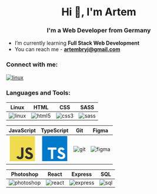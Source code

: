 <h1 align="center">Hi 👋, I'm Artem</h1>
<h3 align="center">I'm a Web Developer from Germany</h3>

- I’m currently learning **Full Stack Web Development**
- You can reach me - **artembryj@gmail.com**

<h3 align="left">Connect with me:</h3>
<p align="left">
  <a 
    href="https://linkedin.com/in/artem-brui-563252288" 
    target="blank">
    <img 
      src="https://encrypted-tbn0.gstatic.com/images?q=tbn:ANd9GcR2MM3d3wXnnH-eA0UrWsYyXCfBLIPSOY-WAQ&s" 
      alt="linux" 
      width="150" 
      height="40"/>
  </a>
</p>



### Languages and Tools:

| Linux | HTML | CSS | SASS |
|:-----:|:----:|:---:|:----:|
| <img src="https://thumbs.dreamstime.com/b/computer-illustration-linux-tux-as-logo-illustration-isolated-white-background-tux-penguin-character-258590115.jpg" alt="linux" width="70" height="70"/> <br>  | <img src="https://static.vecteezy.com/system/resources/previews/001/416/705/non_2x/html5-emblem-orange-shield-and-white-text-vector.jpg" alt="html5" width="70" height="70"/> <br>  | <img src="https://play-lh.googleusercontent.com/RTAZb9E639F4JBcuBRTPEk9_92I-kaKgBMw4LFxTGhdCQeqWukXh74rTngbQpBVGxqo" alt="css3" width="70" height="70"/> <br>  | <img src="https://ih1.redbubble.net/image.329531972.1942/st,small,507x507-pad,600x600,f8f8f8.u1.jpg" alt="sass" width="70" height="70"/> <br>  |

| JavaScript | TypeScript | Git | Figma |
|:----------:|:----------:|:---:|:-----:|
| <img src="https://raw.githubusercontent.com/devicons/devicon/master/icons/javascript/javascript-original.svg" alt="javascript" width="70" height="70"/> <br>  | <img src="https://raw.githubusercontent.com/devicons/devicon/master/icons/typescript/typescript-original.svg" alt="typescript" width="70" height="70"/> <br>  | <img src="https://git-scm.com/images/logos/logomark-orange@2x.png" alt="git" width="70" height="70"/> <br>  | <img src="https://encrypted-tbn0.gstatic.com/images?q=tbn:ANd9GcRKgl7wpiJVouzQ_6Jgf4zGvIN4uiRsOYOcbQ&s" alt="figma" width="70" height="70"/> <br>  |

| Photoshop | React | Express | SQL |
|:---------:|:-----:|:-------:|:---:|
| <img src="https://image.similarpng.com/very-thumbnail/2020/06/Logo-Adobe-Photoshop-CC-Vector-PNG.png" alt="photoshop" width="70" height="70"/> <br>  | <img src="https://www.ideematic.com/wp-content/uploads/2018/05/react-JS-developpement-web.png" alt="react" width="70" height="70"/> <br>  | <img src="https://encrypted-tbn0.gstatic.com/images?q=tbn:ANd9GcT14U4J0XYAmbVs9BCCAQYvdTsGBGTGfxuPSxQ84K7jON-vBCfthFibip6wd_JF5Jsv5ow&usqp=CAU" alt="express" width="70" height="70"/> <br>  | <img src="https://encrypted-tbn0.gstatic.com/images?q=tbn:ANd9GcSSGcnD9w4iAUeuaR7Gt-0XDyWK7PwuRrbWWQ&s" alt="sql" width="70" height="70"/> <br>  |

